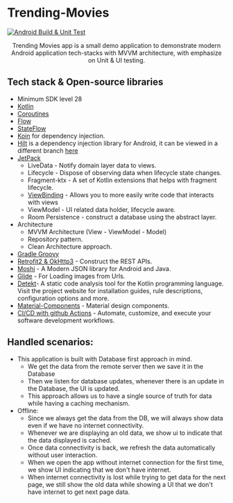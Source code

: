 # Trending-Movies

[![Android Build & Unit Test](https://github.com/RemonShehata/Trending-Movies/actions/workflows/android_build&unit_test.yml/badge.svg)](https://github.com/RemonShehata/Trending-Movies/actions/workflows/android_build&unit_test.yml)

<p align="center">
Trending Movies app is a small demo application to demonstrate modern Android application tech-stacks with MVVM architecture, with emphasize on Unit & UI testing.
</p>

## Tech stack & Open-source libraries
- Minimum SDK level 28
- [Kotlin](https://kotlinlang.org/)
- [Coroutines](https://github.com/Kotlin/kotlinx.coroutines)
- [Flow](https://kotlin.github.io/kotlinx.coroutines/kotlinx-coroutines-core/kotlinx.coroutines.flow/)
- [StateFlow](https://kotlin.github.io/kotlinx.coroutines/kotlinx-coroutines-core/kotlinx.coroutines.flow/-state-flow/index.html)
- [Koin](https://insert-koin.io) for dependency injection.
- [Hilt](https://developer.android.com/training/dependency-injection/hilt-android) is a dependency injection library for Android, it can be viewed in a different branch [here](https://github.com/AhmedVargos/Valorant-Agents/blob/using_hilt_for_di/README.md)
- [JetPack](https://developer.android.com/jetpack)
    - LiveData - Notify domain layer data to views.
    - Lifecycle - Dispose of observing data when lifecycle state changes.
    - Fragment-ktx - A set of Kotlin extensions that helps with fragment lifecycle.
    - [ViewBinding](https://developer.android.com/topic/libraries/view-binding) - Allows you to more easily write code that interacts with views
    - ViewModel - UI related data holder, lifecycle aware.
    - Room Persistence - construct a database using the abstract layer.
- Architecture
    - MVVM Architecture (View - ViewModel - Model)
    - Repository pattern.
    - Clean Architecture approach.
- [Gradle Groovy](https://docs.gradle.org/current/userguide/groovy_plugin.html)
- [Retrofit2 & OkHttp3](https://github.com/square/retrofit) - Construct the REST APIs.
- [Moshi](https://github.com/square/moshi) - A Modern JSON library for Android and Java.
- [Glide](https://github.com/bumptech/glide) - For Loading images from Urls.
- [Detekt](https://github.com/detekt/detekt)- A static code analysis tool for the Kotlin programming language. Visit the project website for installation guides, rule descriptions, configuration options and more.
- [Material-Components](https://github.com/material-components/material-components-android) - Material design components.
- [CI/CD with github Actions](https://docs.github.com/en/actions) - Automate, customize, and execute your software development workflows.

## Handled scenarios:
- This application is built with Database first approach in mind.
    - We get the data from the remote server then we save it in the Database
    - Then we listen for database updates, whenever there is an update in the Database, the UI is updated.
    - This approach allows us to have a single source of truth for data while having a caching mechanism.
- Offline:
    - Since we always get the data from the DB, we will always show data even if we have no internet connectivity.
    - Whenever we are displaying an old data, we show ui to indicate that the data displayed is cached.
    - Once data connectivity is back, we refresh the data automatically without user interaction.
    - When we open the app without internet connection for the first time, we show UI indicating that we don't have internet.
    - When internet connectivity is lost while trying to get data for the next page, we still show the old data while showing a UI that we don't have internet to get next page data.
